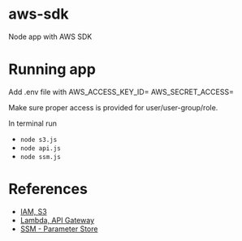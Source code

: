 # aws-sdk
Node app with AWS SDK

# Running app
Add .env file with 
AWS_ACCESS_KEY_ID=<key>
AWS_SECRET_ACCESS=<secret>

Make sure proper access is provided for user/user-group/role.

In terminal run
- `node s3.js`
- `node api.js`
- `node ssm.js`

# References
- [IAM, S3](https://youtu.be/qpuqp04DVf4?feature=shared)
- [Lambda, API Gateway](https://youtu.be/8iYZd3zYe-Q?feature=shared)
- [SSM - Parameter Store](https://youtu.be/zxi3M_rIE2k?feature=shared)